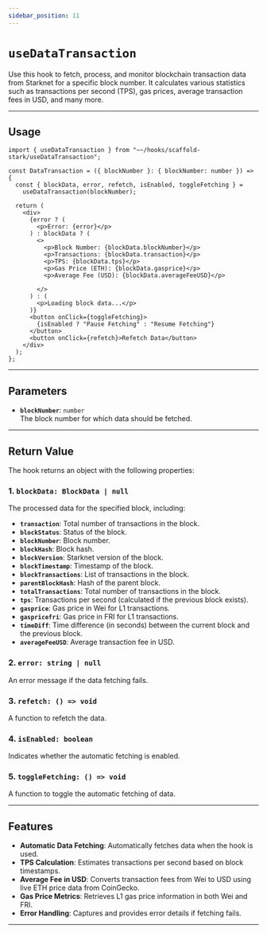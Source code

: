 ```yaml
---
sidebar_position: 11
---
```



# `useDataTransaction`

Use this hook to fetch, process, and monitor blockchain transaction data from Starknet for a specific block number. It calculates various statistics such as transactions per second (TPS), gas prices, average transaction fees in USD, and many more.

---

## Usage

```tsx
import { useDataTransaction } from "~~/hooks/scaffold-stark/useDataTransaction";

const DataTransaction = ({ blockNumber }: { blockNumber: number }) => {
  const { blockData, error, refetch, isEnabled, toggleFetching } =
    useDataTransaction(blockNumber);

  return (
    <div>
      {error ? (
        <p>Error: {error}</p>
      ) : blockData ? (
        <>
          <p>Block Number: {blockData.blockNumber}</p>
          <p>Transactions: {blockData.transaction}</p>
          <p>TPS: {blockData.tps}</p>
          <p>Gas Price (ETH): {blockData.gasprice}</p>
          <p>Average Fee (USD): {blockData.averageFeeUSD}</p>
         
        </>
      ) : (
        <p>Loading block data...</p>
      )}
      <button onClick={toggleFetching}>
        {isEnabled ? "Pause Fetching" : "Resume Fetching"}
      </button>
      <button onClick={refetch}>Refetch Data</button>
    </div>
  );
};
```

---

## Parameters

- **`blockNumber`**: `number`  
  The block number for which data should be fetched.

---

## Return Value

The hook returns an object with the following properties:

### 1. `blockData: BlockData | null`
The processed data for the specified block, including:

- **`transaction`**: Total number of transactions in the block.
- **`blockStatus`**: Status of the block.
- **`blockNumber`**: Block number.
- **`blockHash`**: Block hash.
- **`blockVersion`**: Starknet version of the block.
- **`blockTimestamp`**: Timestamp of the block.
- **`blockTransactions`**: List of transactions in the block.
- **`parentBlockHash`**: Hash of the parent block.
- **`totalTransactions`**: Total number of transactions in the block.
- **`tps`**: Transactions per second (calculated if the previous block exists).
- **`gasprice`**: Gas price in Wei for L1 transactions.
- **`gaspricefri`**: Gas price in FRI for L1 transactions.
- **`timeDiff`**: Time difference (in seconds) between the current block and the previous block.
- **`averageFeeUSD`**: Average transaction fee in USD.

### 2. `error: string | null`
An error message if the data fetching fails.

### 3. `refetch: () => void`
A function to refetch the data.

### 4. `isEnabled: boolean`
Indicates whether the automatic fetching is enabled.

### 5. `toggleFetching: () => void`
A function to toggle the automatic fetching of data.

---

## Features

- **Automatic Data Fetching**: Automatically fetches data when the hook is used.
- **TPS Calculation**: Estimates transactions per second based on block timestamps.
- **Average Fee in USD**: Converts transaction fees from Wei to USD using live ETH price data from CoinGecko.
- **Gas Price Metrics**: Retrieves L1 gas price information in both Wei and FRI.
- **Error Handling**: Captures and provides error details if fetching fails.

---
